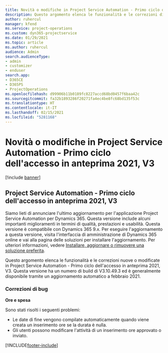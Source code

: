 ```yaml
---
title: Novità o modifiche in Project Service Automation - Primo ciclo dell'accesso in anteprima 2021, V3
description: Questo argomento elenca le funzionalità e le correzioni disponibili in Project Service Automation - Primo ciclo dell'accesso in anteprima 2021, V3.
author: ruhercul
manager: kfend
ms.service: project-operations
ms.custom: dyn365-projectservice
ms.date: 01/29/2021
ms.topic: article
ms.author: ruhercul
audience: Admin
search.audienceType:
- admin
- customizer
- enduser
search.app:
- D365CE
- D365PS
- ProjectOperations
ms.openlocfilehash: d99906b11b0189fc8227accd68bd0457f6baa42c
ms.sourcegitcommit: fa32b1893286f20271fa4ec4be8fc68bd135f53c
ms.translationtype: HT
ms.contentlocale: it-IT
ms.lasthandoff: 02/15/2021
ms.locfileid: "5281168"
---
```

# <a name="whats-new-or-changed-in-project-service-automation-early-access-wave-1-2021-v3"></a>Novità o modifiche in Project Service Automation - Primo ciclo dell'accesso in anteprima 2021, V3

[!include [banner](../includes/psa-now-project-operations.md)]

## <a name="project-service-automation-early-access-wave-1-2021-v3"></a>Project Service Automation - Primo ciclo dell'accesso in anteprima 2021, V3

Siamo lieti di annunciare l'ultimo aggiornamento per l'applicazione Project Service Automation per Dynamics 365. Questa versione include alcuni importanti miglioramenti in termini di qualità, prestazioni e usabilità. Questa versione è compatibile con Dynamics 365 9.x. Per eseguire l'aggiornamento a questa versione, visita l'interfaccia di amministrazione di Dynamics 365 online e vai alla pagina delle soluzioni per installare l'aggiornamento. Per ulteriori informazioni, vedere [Installare, aggiornare o rimuovere una soluzione preferita](https://docs.microsoft.com/power-platform/admin/install-remove-preferred-solution).

Questo argomento elenca le funzionalità e le correzioni nuove o modificate in Project Service Automation - Primo ciclo dell'accesso in anteprima 2021, V3. Questa versione ha un numero di build di V3.10.49.3 ed è generalmente disponibile tramite un aggiornamento automatico a febbraio 2021.


### <a name="bug-fixes"></a>Correzioni di bug

**Ore e spesa**

Sono stati risolti i seguenti problemi:

- Le date di fine vengono compilate automaticamente quando viene creata un inserimento ore se la durata è nulla.
- Gli utenti possono modificare l'attività di un inserimento ore approvato o inviato.


[!INCLUDE[footer-include](../includes/footer-banner.md)]
